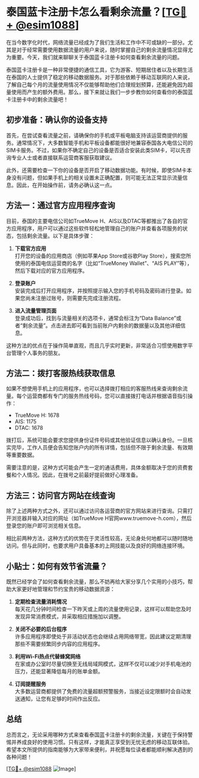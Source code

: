 # 泰国蓝卡注册卡怎么看剩余流量？[[TG💪+ @esim1088](https://t.me/s/esim1088)]

在当今数字化时代，网络流量已经成为了我们生活和工作中不可或缺的一部分。尤其是对于经常需要使用数据流量的用户来说，随时掌握自己的剩余流量情况显得尤为重要。今天，我们就来聊聊关于泰国蓝卡注册卡如何查看剩余流量的问题。

泰国蓝卡注册卡是一种非常便捷的通信工具，它为游客、短期居住者以及长期生活在泰国的人士提供了稳定的移动数据服务。对于那些依赖于移动互联网的人来说，了解自己每个月的流量使用情况不仅能够帮助他们合理规划预算，还能避免因为超量使用而产生的额外费用。那么，接下来就让我们一步步教你如何查看你的泰国蓝卡注册卡中的剩余流量吧！

## 初步准备：确认你的设备支持

首先，在尝试查看流量之前，请确保你的手机或平板电脑支持该运营商提供的服务。通常情况下，大多数智能手机和平板设备都能很好地兼容泰国各大电信公司的SIM卡服务。不过，如果你不确定自己的设备是否适合安装此类SIM卡，可以先咨询专业人士或者直接联系运营商客服获取建议。

此外，还需要检查一下你的设备是否开启了移动数据功能。有时候，即使SIM卡本身没有问题，但如果手机上的相关设置未正确配置，则可能无法正常显示流量信息。因此，在开始操作前，请务必确认这一点。

## 方法一：通过官方应用程序查询

目前，泰国的主要电信公司如TrueMove H、AIS以及DTAC等都推出了各自的官方应用程序，用户可以通过这些软件轻松地管理自己的账户并查看各项服务的状态，包括剩余流量。以下是具体步骤：

1. **下载官方应用**  
   打开您的设备的应用商店（例如苹果App Store或谷歌Play Store），搜索您所使用的泰国电信运营商的名字（比如“TrueMoney Wallet”、“AIS PLAY”等），然后下载对应的官方应用程序。

2. **登录账户**  
   安装完成后打开应用程序，并按照提示输入您的手机号码及密码进行登录。如果您尚未注册过账号，则需要先完成注册流程。

3. **进入流量管理页面**  
   登录成功后，找到与流量相关的选项卡，通常会标注为“Data Balance”或者“剩余流量”。点击进去即可看到当前账户内剩余的数据量以及其他详细信息。

这种方法的优点在于操作简单直观，而且几乎实时更新，非常适合习惯使用数字平台管理个人事务的朋友。

## 方法二：拨打客服热线获取信息

如果不想使用手机上的应用程序，也可以选择拨打相应的客服热线来查询剩余流量。每个运营商都有专门的服务热线号码，您可以直接拨打电话并根据语音指引操作：

- TrueMove H: 1678  
- AIS: 1175  
- DTAC: 1678  

拨打后，系统可能会要求您提供身份证件号码或其他验证信息以确认身份。一旦核实完毕，工作人员便会告知您账户内的所有详情，包括但不限于剩余流量、有效期等重要数据。

需要注意的是，这种方式可能会产生一定的通话费用，具体金额取决于您的资费套餐和个人情况。因此，在拨号之前最好提前做好心理准备。

## 方法三：访问官方网站在线查询

除了上述两种方式之外，还可以通过访问各运营商的官方网站来进行查询。只需打开浏览器并输入对应的网址（如TrueMove H官网www.truemove-h.com），然后登录您的账户即可浏览相关信息。

相比前两种方法，这种方式的优势在于灵活性较高，无论身处何地都可以随时随地访问。但与此同时，也要求用户具备基本的上网技能以及良好的网络连接环境。

## 小贴士：如何有效节省流量？

既然已经学会了如何查看剩余流量，那么不妨再给大家分享几个实用的小技巧，帮助大家更好地管理和节约宝贵的移动数据资源：

1. **定期检查流量消耗情况**  
   每天花几分钟时间检查一下昨天或上周的流量使用记录，这样可以帮助您及时发现异常消费模式，并采取相应措施加以调整。

2. **关闭不必要的后台程序**  
   许多应用程序即使处于非活动状态也会继续占用网络带宽，因此建议定期清理那些不需要频繁同步内容的应用程序。

3. **利用Wi-Fi热点代替蜂窝网络**  
   在家或办公室时尽量切换至无线局域网模式，这样不仅可以减少对手机电池的压力，还能显著降低每月的账单金额。

4. **订阅提醒服务**  
   大多数运营商都提供了免费的流量超额预警服务，当接近设定限额时会自动发送通知，让您有足够的时间作出反应。

## 总结

总而言之，无论采用哪种方式来查看泰国蓝卡注册卡的剩余流量，关键在于保持警惕并养成良好的使用习惯。只有这样，才能真正享受到无忧无虑的移动互联体验。希望本文所提供的指南能够为大家带来便利，并祝愿每位读者都能顺利解决遇到的各种问题！

[[TG💪+ @esim1088](https://t.me/s/esim1088) ![Image](https://i.postimg.cc/4NQfJmqS/Snipaste-2025-05-13-00-14-12.png)]